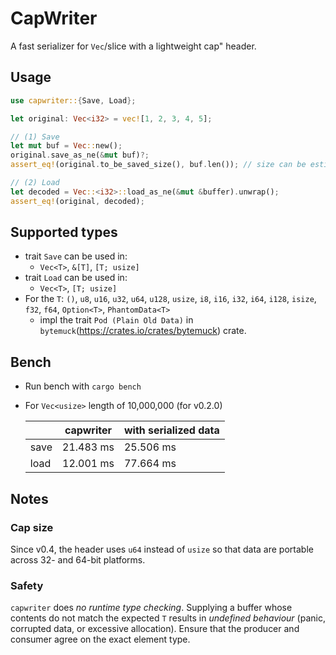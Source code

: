 # CapWriter
A fast serializer for `Vec`/slice with a lightweight cap" header.

## Usage
```rust
use capwriter::{Save, Load};

let original: Vec<i32> = vec![1, 2, 3, 4, 5];

// (1) Save
let mut buf = Vec::new();
original.save_as_ne(&mut buf)?;
assert_eq!(original.to_be_saved_size(), buf.len()); // size can be estimated

// (2) Load
let decoded = Vec::<i32>::load_as_ne(&mut &buffer).unwrap();
assert_eq!(original, decoded);
```

## Supported types
- trait `Save` can be used in:
  - `Vec<T>`, `&[T]`, `[T; usize]`
- trait `Load` can be used in:
  - `Vec<T>`, `[T; usize]`
- For the `T`: `()`, `u8`, `u16`, `u32`, `u64`, `u128`, `usize`, `i8`, `i16`, `i32`, `i64`, `i128`, `isize`, `f32`, `f64`, `Option<T>`, `PhantomData<T>`
  - impl the trait `Pod (Plain Old Data)` in `bytemuck`(https://crates.io/crates/bytemuck) crate.

## Bench
* Run bench with `cargo bench`
* For `Vec<usize>` length of 10,000,000 (for v0.2.0)

    |      | capwriter | with serialized data |
    |------|-----------|----------------------|
    | save | 21.483 ms |       25.506 ms      |
    | load | 12.001 ms |       77.664 ms      |

## Notes
### Cap size
Since v0.4, the header uses `u64` instead of `usize` so that data are portable across 32- and 64-bit platforms.
### Safety
`capwriter` does *no runtime type checking*. Supplying a buffer whose contents do not match the expected `T` results in *undefined behaviour* (panic, corrupted data, or excessive allocation). Ensure that the producer and consumer agree on the exact element type.
